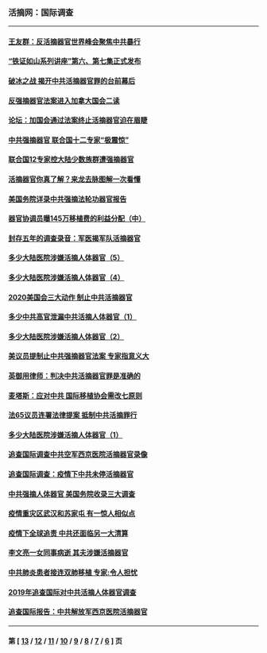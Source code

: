 ### 活摘网：国际调查
---
#### [王友群：反活摘器官世界峰会聚焦中共暴行](../../pages/nf5947/n13250738.md?11140430) 
#### [“铁证如山系列讲座”第六、第七集正式发布](../../pages/nf5947/n13106287.md?11140430) 
#### [破冰之战 揭开中共活摘器官罪的台前幕后](../../pages/nf5947/n13082457.md?11140430) 
#### [反强摘器官法案进入加拿大国会二读](../../pages/nf5947/n13033450.md?11140430) 
#### [论坛：加国会通过法案终止活摘器官迫在眉睫](../../pages/nf5947/n13029839.md?11140430) 
#### [中共强摘器官 联合国十二专家“极震惊”](../../pages/nf5947/n13024313.md?11140430) 
#### [联合国12专家控大陆少数族群遭强摘器官](../../pages/nf5947/n13023877.md?11140430) 
#### [活摘器官你真了解？来龙去脉图解一次看懂](../../pages/nf5947/n13013820.md?11140430) 
#### [美国务院详录中共强摘法轮功器官报告](../../pages/nf5947/n12944519.md?11140430) 
#### [器官协调员曝145万移植费的利益分配（中）](../../pages/nf5947/n12894547.md?11140430) 
#### [封存五年的调查录音：军医揭军队活摘器官](../../pages/nf5947/n12798692.md?11140430) 
#### [多少大陆医院涉嫌活摘人体器官（5）](../../pages/nf5947/n12768383.md?11140430) 
#### [多少大陆医院涉嫌活摘人体器官（4）](../../pages/nf5947/n12664434.md?11140430) 
#### [2020美国会三大动作 制止中共活摘器官](../../pages/nf5947/n12682004.md?11140430) 
#### [多少中共高官泄漏中共活摘人体器官（1）](../../pages/nf5947/n12671234.md?11140430) 
#### [多少大陆医院涉嫌活摘人体器官（2）](../../pages/nf5947/n12655589.md?11140430) 
#### [美议员提制止中共强摘器官法案 专家指意义大](../../pages/nf5947/n12630561.md?11140430) 
#### [英御用律师：判决中共活摘器官罪是准确的](../../pages/nf5947/n12580740.md?11140430) 
#### [麦塔斯：应对中共 国际移植协会需改七原则](../../pages/nf5947/n12514711.md?11140430) 
#### [法65议员连署法律提案 抵制中共活摘罪行](../../pages/nf5947/n12437047.md?11140430) 
#### [多少大陆医院涉嫌活摘人体器官（1）](../../pages/nf5947/n12414284.md?11140430) 
#### [追查国际调查中共空军西京医院活摘器官录像](../../pages/nf5947/n12348837.md?11140430) 
#### [追查国际调查：疫情下中共未停活摘器官](../../pages/nf5947/n12273415.md?11140430) 
#### [中共强摘人体器官 美国务院收录三大调查](../../pages/nf5947/n12181488.md?11140430) 
#### [疫情重灾区武汉和苏家屯 有一惊人相似点](../../pages/nf5947/n12150824.md?11140430) 
#### [疫情下全球追责 中共还面临另一大清算](../../pages/nf5947/n12070397.md?11140430) 
#### [李文亮一女同事病逝 其夫涉嫌活摘器官](../../pages/nf5947/n11957882.md?11140430) 
#### [中共肺炎患者接连双肺移植 专家:令人担忧](../../pages/nf5947/n11945516.md?11140430) 
#### [2019年追查国际对中共活摘人体器官调查](../../pages/nf5947/n11917733.md?11140430) 
#### [追查国际报告：中共解放军西京医院活摘器官](../../pages/nf5947/n11838359.md?11140430) 

---
#### 第 [ [13](./13.md?11140430) / [12](./12.md?11140430) / [11](./11.md?11140430) / [10](./10.md?11140430) / [9](./9.md?11140430) / [8](./8.md?11140430) / [7](./7.md?11140430) / [6](./6.md?11140430) ] 页
